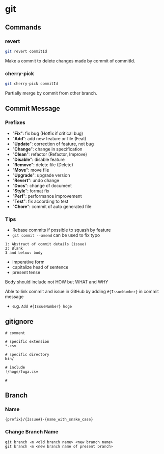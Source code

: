 # git
## Commands
### revert
``` sh
git revert commitId
```
Make a commit to delete changes made by commit of commitId.

### cherry-pick
``` sh
git cherry-pick commitId
```
Partially merge by commit from other branch.

## Commit Message

### Prefixes
- "**Fix**": fix bug (Hotfix if critical bug)
- "**Add**": add new feature or file (Feat)
- "**Update**": correction of feature, not bug
- "**Change**": change in specification
- "**Clean**": refactor (Refactor, Improve)
- "**Disable**": disable feature
- "**Remove**": delete file (Delete)
- "**Move**": move file
- "**Upgrade**": upgrade version
- "**Revert**": undo change
- "**Docs**": change of document
- "**Style**": format fix
- "**Perf**": performance improvement
- "**Test**": fix according to test
- "**Chore**": commit of auto generated file

### Tips
- Rebase commits if possible to squash by feature
- `git commit --amend` can be used to fix typo

```
1: Abstract of commit details (issue)
2: Blank
3 and below: body
```

- imperative form
- capitalize head of sentence
- present tense

Body should include not HOW but WHAT and WHY

Able to link commit and issue in GitHub by adding `#{IssueNumber}` in commit message
- e.g. `Add #{IssueNumber} hoge`

## gitignore
```
# comment

# specific extension
*.csv

# specific directory
bin/

# include
!/hoge/fuga.csv

#
```
## Branch
### Name
```
{prefix}/{Issue#}-{name_with_snake_case}
```

### Change Branch Name
```
git branch -m <old branch name> <new branch name>
git branch -m <new branch name of present branch>
```
